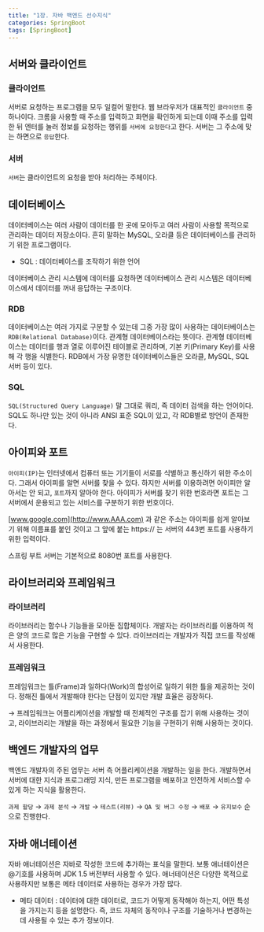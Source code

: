 ```yaml
---
title: "1장. 자바 백엔드 선수지식"
categories: SpringBoot
tags: [SpringBoot]
---
```


## 서버와 클라이언트

### 클라이언트

서버로 요청하는 프로그램을 모두 일컬어 말한다. 웹 브라우저가 대표적인 `클라이언트` 중 하나이다. 크롬을 사용할 때 주소를 입력하고 화면을 확인하게 되는데 이때 주소를 입력한 뒤 엔터를 눌러 정보를 요청하는 행위를 `서버에 요청한다`고 한다. 서버는 그 주소에 맞는 하면으로 `응답`한다.

### 서버

`서버`는 클라이언트의 요청을 받아 처리하는 주체이다.

## 데이터베이스

데이터베이스는 여러 사람이 데이터를 한 곳에 모아두고 여러 사람이 사용할 목적으로 관리하는 데이터 저장소이다. 흔히 말하는 MySQL, 오라클 등은 데이터베이스를 관리하기 위한 프로그램이다. 

- SQL : 데이터베이스를 조작하기 위한 언어

데이터베이스 관리 시스템에 데이터를 요청하면 데이터베이스 관리 시스템은 데이터베이스에서 데이터를 꺼내 응답하는 구조이다.

### RDB

데이터베이스는 여러 가지로 구분할 수 있는데 그중 가장 많이 사용하는 데이터베이스는 `RDB(Relational Database)`이다. 관계형 데이터베이스라는 뜻이다. 관계형 데이터베이스는 데이터를 행과 열로 이루어진 테이블로 관리하며, 기본 키(Primary Key)를 사용해 각 행을 식별한다. RDB에서 가장 유명한 데이터베이스들은 오라클, MySQL, SQL 서버 등이 있다. 

### SQL

`SQL(Structured Query Language)` 말 그대로 쿼리, 즉 데이터 검색을 하는 언어이다. SQL도 하나만 있는 것이 아니라 ANSI 표준 SQL이 있고, 각 RDB별로 방언이 존재한다. 

## 아이피와 포트

`아이피(IP)`는 인터넷에서 컴퓨터 또는 기기들이 서로를 식별하고 통신하기 위한 주소이다. 그래서 아이피를 알면 서버를 찾을 수 있다. 하지만 서버를 이용하려면 아이피만 알아서는 안 되고, `포트`까지 알아야 한다. 아이피가 서버를 찾기 위한 번호라면 포트는 그 서버에서 운용되고 있는 서비스를 구분하기 위한 번호이다. 

[www.google.com](http://www.AAA.com) 과 같은 주소는 아이피를 쉽게 알아보기 위해 이름표를 붙인 것이고 그 앞에 붙는 https:// 는 서버의 443번 포트를 사용하기 위한 입력이다. 

스프링 부트 서버는 기본적으로 8080번 포트를 사용한다.

## 라이브러리와 프레임워크

### 라이브러리

라이브러리는 함수나 기능들을 모아둔 집합체이다. 개발자는 라이브러리를 이용하여 적은 양의 코드로 많은 기능을 구현할 수 있다. 라이브러리는 개발자가 직접 코드를 작성해서 사용한다.

### 프레임워크

프레임워크는 틀(Frame)과 일하다(Work)의 합성어로 일하기 위한 틀을 제공하는 것이다. 정해진 틀에서 개발해야 한다는 단점이 있지만 개발 효율은 굉장하다. 

→ 프레임워크는 어플리케이션을 개발할 때 전체적인 구조를 잡기 위해 사용하는 것이고, 라이브러리는 개발을 하는 과정에서 필요한 기능을 구현하기 위해 사용하는 것이다.

## 백엔드 개발자의 업무

백엔드 개발자의 주된 업무는 서버 측 어플리케이션을 개발하는 일을 한다. 개발하면서 서버에 대한 지식과 프로그래밍 지식, 만든 프로그램을 배포하고 안전하게 서비스할 수 있게 하는 지식을 활용한다. 

`과제 할당` → `과제 분석` → `개발` → `테스트(리뷰)` → `QA 및 버그 수정` → `배포` → `유지보수` 순으로 진행한다.

## 자바 애너테이션

자바 애너테이션은 자바로 작성한 코드에 추가하는 표식을 말한다. 보통 애너테이션은 @기호를 사용하며 JDK 1.5 버전부터 사용할 수 있다. 애너테이션은 다양한 목적으로 사용하지만 보통은 메타 데이터로 사용하는 경우가 가장 많다. 

- 메타 데이터 : 데이터에 대한 데이터로, 코드가 어떻게 동작해야 하는지, 어떤 특성을 가지는지 등을 설명한다. 즉, 코드 자체의 동작이나 구조를 기술하거나 변경하는 데 사용될 수 있는 추가 정보이다.